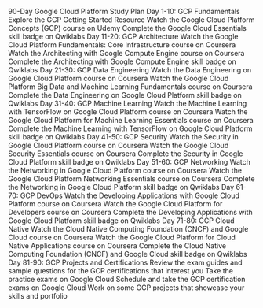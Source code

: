 90-Day Google Cloud Platform Study Plan
Day 1-10: GCP Fundamentals
Explore the GCP Getting Started Resource
Watch the Google Cloud Platform Concepts (GCP) course on Udemy
Complete the Google Cloud Essentials skill badge on Qwiklabs
Day 11-20: GCP Architecture
Watch the Google Cloud Platform Fundamentals: Core Infrastructure course on Coursera
Watch the Architecting with Google Compute Engine course on Coursera
Complete the Architecting with Google Compute Engine skill badge on Qwiklabs
Day 21-30: GCP Data Engineering
Watch the Data Engineering on Google Cloud Platform course on Coursera
Watch the Google Cloud Platform Big Data and Machine Learning Fundamentals course on Coursera
Complete the Data Engineering on Google Cloud Platform skill badge on Qwiklabs
Day 31-40: GCP Machine Learning
Watch the Machine Learning with TensorFlow on Google Cloud Platform course on Coursera
Watch the Google Cloud Platform for Machine Learning Essentials course on Coursera
Complete the Machine Learning with TensorFlow on Google Cloud Platform skill badge on Qwiklabs
Day 41-50: GCP Security
Watch the Security in Google Cloud Platform course on Coursera
Watch the Google Cloud Security Essentials course on Coursera
Complete the Security in Google Cloud Platform skill badge on Qwiklabs
Day 51-60: GCP Networking
Watch the Networking in Google Cloud Platform course on Coursera
Watch the Google Cloud Platform Networking Essentials course on Coursera
Complete the Networking in Google Cloud Platform skill badge on Qwiklabs
Day 61-70: GCP DevOps
Watch the Developing Applications with Google Cloud Platform course on Coursera
Watch the Google Cloud Platform for Developers course on Coursera
Complete the Developing Applications with Google Cloud Platform skill badge on Qwiklabs
Day 71-80: GCP Cloud Native
Watch the Cloud Native Computing Foundation (CNCF) and Google Cloud course on Coursera
Watch the Google Cloud Platform for Cloud Native Applications course on Coursera
Complete the Cloud Native Computing Foundation (CNCF) and Google Cloud skill badge on Qwiklabs
Day 81-90: GCP Projects and Certifications
Review the exam guides and sample questions for the GCP certifications that interest you
Take the practice exams on Google Cloud
Schedule and take the GCP certification exams on Google Cloud
Work on some GCP projects that showcase your skills and portfolio
